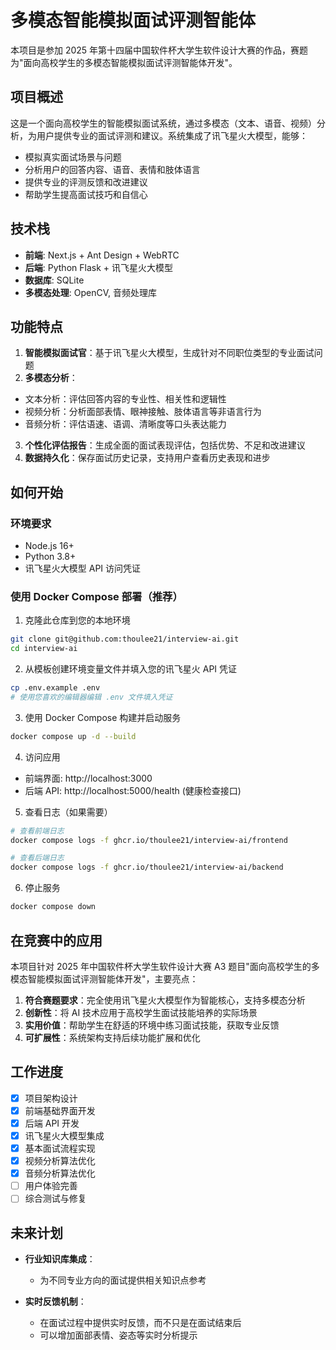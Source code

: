 # 多模态智能模拟面试评测智能体

本项目是参加 2025 年第十四届中国软件杯大学生软件设计大赛的作品，赛题为"面向高校学生的多模态智能模拟面试评测智能体开发"。

## 项目概述

这是一个面向高校学生的智能模拟面试系统，通过多模态（文本、语音、视频）分析，为用户提供专业的面试评测和建议。系统集成了讯飞星火大模型，能够：

- 模拟真实面试场景与问题
- 分析用户的回答内容、语音、表情和肢体语言
- 提供专业的评测反馈和改进建议
- 帮助学生提高面试技巧和自信心

## 技术栈

- **前端**: Next.js + Ant Design + WebRTC
- **后端**: Python Flask + 讯飞星火大模型
- **数据库**: SQLite
- **多模态处理**: OpenCV, 音频处理库

## 功能特点

1. **智能模拟面试官**：基于讯飞星火大模型，生成针对不同职位类型的专业面试问题
2. **多模态分析**：
  - 文本分析：评估回答内容的专业性、相关性和逻辑性
  - 视频分析：分析面部表情、眼神接触、肢体语言等非语言行为
  - 音频分析：评估语速、语调、清晰度等口头表达能力
3. **个性化评估报告**：生成全面的面试表现评估，包括优势、不足和改进建议
4. **数据持久化**：保存面试历史记录，支持用户查看历史表现和进步

## 如何开始

### 环境要求

- Node.js 16+
- Python 3.8+
- 讯飞星火大模型 API 访问凭证

### 使用 Docker Compose 部署（推荐）

1. 克隆此仓库到您的本地环境

```bash
git clone git@github.com:thoulee21/interview-ai.git
cd interview-ai
```

2. 从模板创建环境变量文件并填入您的讯飞星火 API 凭证

```bash
cp .env.example .env
# 使用您喜欢的编辑器编辑 .env 文件填入凭证
```

3. 使用 Docker Compose 构建并启动服务

```bash
docker compose up -d --build
```

4. 访问应用

  - 前端界面: http://localhost:3000
  - 后端 API: http://localhost:5000/health (健康检查接口)

5. 查看日志（如果需要）

```bash
# 查看前端日志
docker compose logs -f ghcr.io/thoulee21/interview-ai/frontend

# 查看后端日志
docker compose logs -f ghcr.io/thoulee21/interview-ai/backend
```

6. 停止服务

```bash
docker compose down
```

## 在竞赛中的应用

本项目针对 2025 年中国软件杯大学生软件设计大赛 A3 题目"面向高校学生的多模态智能模拟面试评测智能体开发"，主要亮点：

1. **符合赛题要求**：完全使用讯飞星火大模型作为智能核心，支持多模态分析
2. **创新性**：将 AI 技术应用于高校学生面试技能培养的实际场景
3. **实用价值**：帮助学生在舒适的环境中练习面试技能，获取专业反馈
4. **可扩展性**：系统架构支持后续功能扩展和优化

## 工作进度

- [x] 项目架构设计
- [x] 前端基础界面开发
- [x] 后端 API 开发
- [x] 讯飞星火大模型集成
- [x] 基本面试流程实现
- [x] 视频分析算法优化
- [x] 音频分析算法优化
- [ ] 用户体验完善
- [ ] 综合测试与修复

## 未来计划

- **行业知识库集成**：
  - 为不同专业方向的面试提供相关知识点参考

- **实时反馈机制**：
  - 在面试过程中提供实时反馈，而不只是在面试结束后
  - 可以增加面部表情、姿态等实时分析提示

